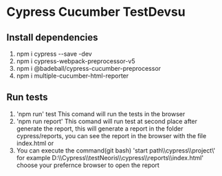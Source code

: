 # Cypress Cucumber TestDevsu

## Install dependencies
1. npm i cypress --save -dev
2. npm i cypress-webpack-preprocessor-v5
3. npm i @badeball/cypress-cucumber-preprocessor
4. npm i multiple-cucumber-html-reporter

## Run tests
1. 'npm run' test This comand will run the tests in the browser
2. 'npm run report' This comand will  run test at second place after generate the report, this will generate a report in the folder cypress/reports, you can see the report in the browser with the file index.html or 
3. You can execute the command(git bash) 'start path\\\cypress\\\project\\\' for example D:\\\Cypress\\\testNeoris\\\cypress\\\reports\\\index.html' choose your prefernce browser to open the report 
